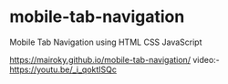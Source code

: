 # mobile-tab-navigation
Mobile Tab Navigation using HTML CSS JavaScript

https://mairoky.github.io/mobile-tab-navigation/
video:- https://youtu.be/_i_qoktISQc
